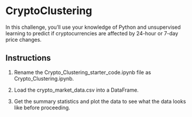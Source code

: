 # CryptoClustering
In this challenge, you’ll use your knowledge of Python and unsupervised learning to predict if cryptocurrencies are affected by 24-hour or 7-day price changes.
## Instructions
1. Rename the Crypto_Clustering_starter_code.ipynb file as Crypto_Clustering.ipynb.

2. Load the crypto_market_data.csv into a DataFrame.

3. Get the summary statistics and plot the data to see what the data looks like before proceeding.
